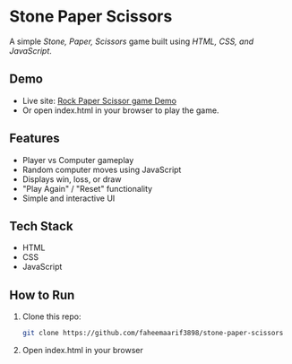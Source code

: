 # Stone Paper Scissors

A simple *Stone, Paper, Scissors* game built using *HTML, CSS, and JavaScript*.  

## Demo
- Live site: [Rock Paper Scissor game Demo](https://faheemaarif3898.github.io/Rock-Paper-Scissor/)
- Or open index.html in your browser to play the game.

## Features
- Player vs Computer gameplay  
- Random computer moves using JavaScript  
- Displays win, loss, or draw  
- "Play Again" / "Reset" functionality  
- Simple and interactive UI  

## Tech Stack
- HTML  
- CSS  
- JavaScript  

## How to Run
1. Clone this repo:  
   ```bash
   git clone https://github.com/faheemaarif3898/stone-paper-scissors

2. Open index.html in your browser
